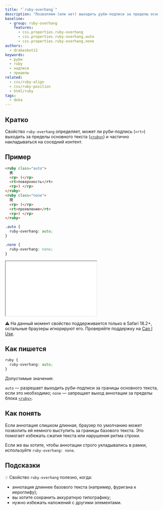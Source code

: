 ```yaml
---
title: "`ruby-overhang`"
description: "Позволяем (или нет) выходить руби-подписи за пределы основного текста."
baseline:
  - group: ruby-overhang
    features:
      - css.properties.ruby-overhang
      - css.properties.ruby-overhang.auto
      - css.properties.ruby-overhang.none
authors:
  - drakesbot12
keywords:
  - руби
  - ruby
  - надписи
  - пределы
related:
  - css/ruby-align
  - css/ruby-position
  - html/ruby
tags:
  - doka
---
```

## Кратко

Свойство `ruby-overhang` определяет, может ли руби-подпись (`<rt>`) выходить за пределы основного текста ([`<ruby>`](/html/ruby/)) и частично накладываться на соседний контент.

## Пример

```html
<ruby class="auto">
  表
  <rp> (</rp>
  <rt>поверхность</rt>
  <rp>) </rp>
</ruby>
<ruby class="none">
  現
  <rp> (</rp>
  <rt>проявление</rt>
  <rp>) </rp>
</ruby>
```

```css
.auto {
  ruby-overhang: auto;
}

.none {
  ruby-overhang: none;
}
```

<iframe title="Пример работы ruby-overhang" src="demos/basic/" height="180"></iframe>

<aside>

⚠️ На данный момент свойство поддерживается только в Safari 18.2+, остальные браузеры игнорируют его. Проверяйте поддержку на [Can I Use](https://caniuse.com/mdn-css_properties_ruby-overhang).

</aside>

## Как пишется

```css
ruby {
  ruby-overhang: auto;
}
```

Допустимые значения:

`auto` — разрешает выходить руби-подписи за границы основного текста, если это необходимо;
`none` — запрещает выход аннотации за пределы блока [`<ruby>`](/html/ruby/).

## Как понять

Если аннотация слишком длинная, браузер по умолчанию может позволить ей немного выступить за границы базового текста. Это помогает избежать сжатия текста или нарушения ритма строки.

Если же вы хотите, чтобы аннотации строго укладывались в рамки, используйте `ruby-overhang: none`.

## Подсказки

💡 Свойство `ruby-overhang` полезно, когда:
- аннотация длиннее базового текста (например, фуригана к иероглифу);
- вы хотите сохранить аккуратную типографику;
- нужно избежать наложений с другими элементами.

